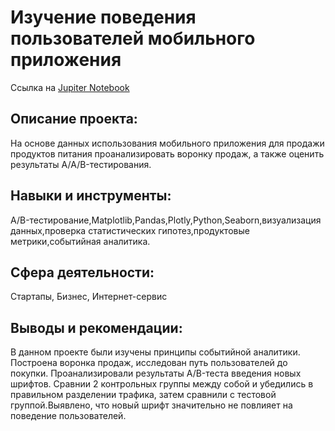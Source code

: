 # Изучение поведения пользователей мобильного приложения

Ссылка на [Jupiter Notebook](https://github.com/AnastasiaKoshk/Portfolio/blob/main/Mobileanalysis/MobileAnalysis.ipynb)

## Описание проекта:
На основе данных использования мобильного приложения для продажи продуктов питания проанализировать воронку продаж, а также оценить результаты A/A/B-тестирования.

## Навыки и инструменты:
A/B-тестирование,Matplotlib,Pandas,Plotly,Python,Seaborn,визуализация данных,проверка статистических гипотез,продуктовые метрики,событийная аналитика.

## Сфера деятельности:
Стартапы, Бизнес, Интернет-сервис

## Выводы и рекомендации:

В данном проекте были изучены принципы событийной аналитики. Построена воронка продаж, исследован путь пользователей до покупки. Проанализировали результаты A/B-теста введения новых шрифтов. Сравнии 2 контрольных группы между собой и убедились в правильном разделении трафика, затем сравнили с тестовой группой.Выявлено, что новый шрифт значительно не повлияет на поведение пользователей.

